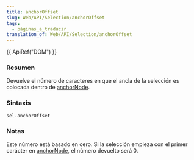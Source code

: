 ```yaml
---
title: anchorOffset
slug: Web/API/Selection/anchorOffset
tags:
  - páginas_a_traducir
translation_of: Web/API/Selection/anchorOffset
---
```

{{ ApiRef("DOM") }}

### Resumen

Devuelve el número de caracteres en que el ancla de la selección es colocada dentro de [anchorNode](es/DOM/Selection/anchorNode).

### Sintaxis

```
sel.anchorOffset
```

### Notas

Este número está basado en cero. Si la selección empieza con el primer carácter en [anchorNode](es/DOM/Selection/anchorNode), el número devuelto será 0.
